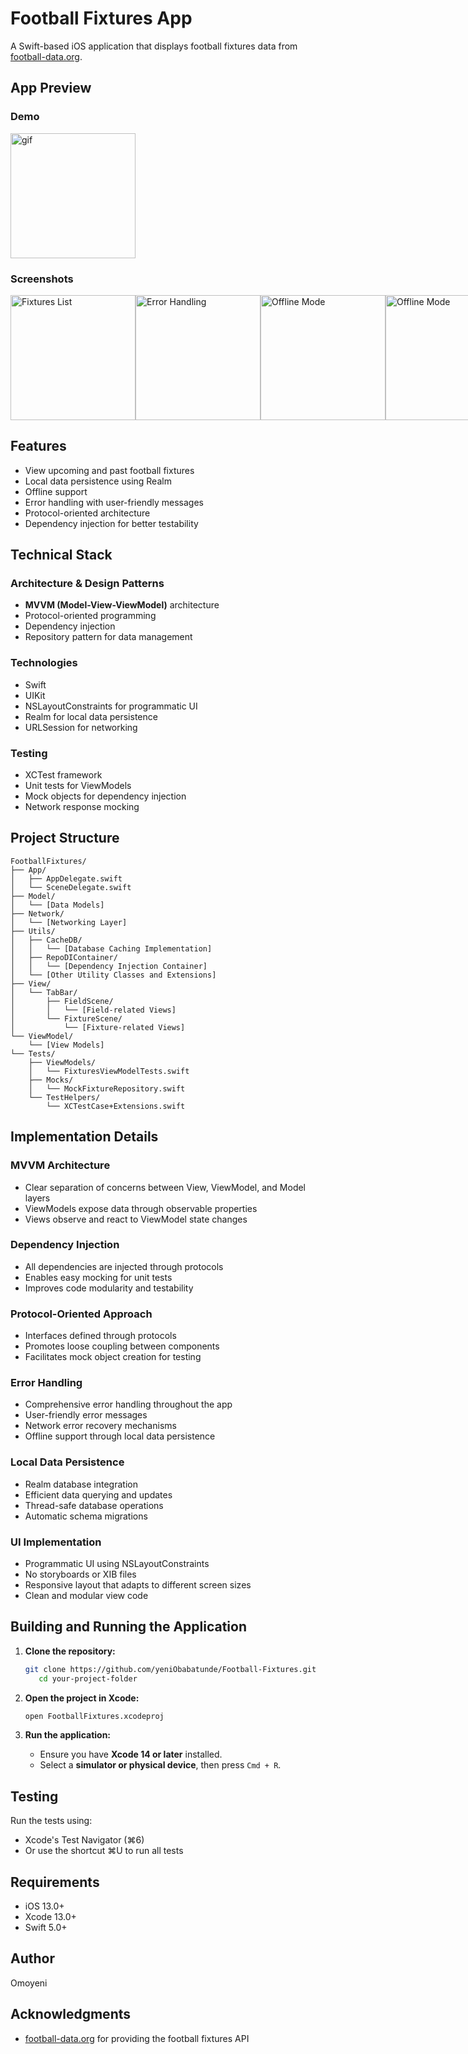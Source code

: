 # Football Fixtures App

A Swift-based iOS application that displays football fixtures data from [football-data.org](https://www.football-data.org).

## App Preview

### Demo
<div align="leading">
  <img src="https://github.com/user-attachments/assets/ca91de94-92cf-4fe1-b58b-5179f446ee68" alt="gif" width="200">
</div>

### Screenshots
<div style="display: flex; justify-content: space-between;">
 <img src="https://github.com/user-attachments/assets/2092e663-c3bf-44c3-ad4b-44b0eb4adece" width="200" alt="Fixtures List">
 <img src="https://github.com/user-attachments/assets/d6e1280c-2dd7-4759-9586-70bd248def1e" width="200" alt="Error Handling">
 <img src="https://github.com/user-attachments/assets/977d53b4-c7cc-4cd8-8d7e-a6e229566d41" width="200" alt="Offline Mode">
 <img src="https://github.com/user-attachments/assets/f8bb3aec-a693-4986-b013-cfe67e6929cc" width="200" alt="Offline Mode">
</div>

## Features

- View upcoming and past football fixtures
- Local data persistence using Realm
- Offline support
- Error handling with user-friendly messages
- Protocol-oriented architecture
- Dependency injection for better testability

## Technical Stack

### Architecture & Design Patterns
- **MVVM (Model-View-ViewModel)** architecture
- Protocol-oriented programming
- Dependency injection
- Repository pattern for data management

### Technologies
- Swift
- UIKit
- NSLayoutConstraints for programmatic UI
- Realm for local data persistence
- URLSession for networking

### Testing
- XCTest framework
- Unit tests for ViewModels
- Mock objects for dependency injection
- Network response mocking

## Project Structure

```
FootballFixtures/
├── App/
│   ├── AppDelegate.swift
│   └── SceneDelegate.swift
├── Model/
│   └── [Data Models]
├── Network/
│   └── [Networking Layer]
├── Utils/
│   ├── CacheDB/
│   │   └── [Database Caching Implementation]
│   ├── RepoDIContainer/
│   │   └── [Dependency Injection Container]
│   └── [Other Utility Classes and Extensions]
├── View/
│   └── TabBar/
│       ├── FieldScene/
│       │   └── [Field-related Views]
│       └── FixtureScene/
│           └── [Fixture-related Views]
└── ViewModel/
    └── [View Models]
└── Tests/
    ├── ViewModels/
    │   └── FixturesViewModelTests.swift
    ├── Mocks/
    │   └── MockFixtureRepository.swift
    └── TestHelpers/
        └── XCTestCase+Extensions.swift
```

## Implementation Details

### MVVM Architecture
- Clear separation of concerns between View, ViewModel, and Model layers
- ViewModels expose data through observable properties
- Views observe and react to ViewModel state changes

### Dependency Injection
- All dependencies are injected through protocols
- Enables easy mocking for unit tests
- Improves code modularity and testability

### Protocol-Oriented Approach
- Interfaces defined through protocols
- Promotes loose coupling between components
- Facilitates mock object creation for testing

### Error Handling
- Comprehensive error handling throughout the app
- User-friendly error messages
- Network error recovery mechanisms
- Offline support through local data persistence

### Local Data Persistence
- Realm database integration
- Efficient data querying and updates
- Thread-safe database operations
- Automatic schema migrations

### UI Implementation
- Programmatic UI using NSLayoutConstraints
- No storyboards or XIB files
- Responsive layout that adapts to different screen sizes
- Clean and modular view code

## **Building and Running the Application**  

1. **Clone the repository:**  
   ```bash
   git clone https://github.com/yeniObabatunde/Football-Fixtures.git
      cd your-project-folder
   ```  

2. **Open the project in Xcode:**  
   ```bash
   open FootballFixtures.xcodeproj
   ```  

3. **Run the application:**  
   - Ensure you have **Xcode 14 or later** installed.  
   - Select a **simulator or physical device**, then press `Cmd + R`. 

## Testing

Run the tests using:
- Xcode's Test Navigator (⌘6)
- Or use the shortcut ⌘U to run all tests

## Requirements

- iOS 13.0+
- Xcode 13.0+
- Swift 5.0+

## Author

Omoyeni

## Acknowledgments

- [football-data.org](https://www.football-data.org) for providing the football fixtures API
